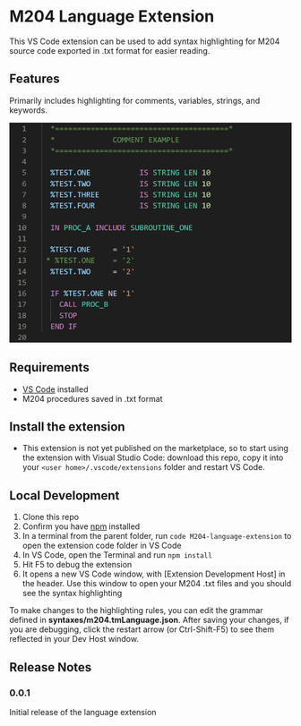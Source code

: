 # M204 Language Extension

This VS Code extension can be used to add syntax highlighting for M204 source code exported in .txt format for easier reading.

## Features

Primarily includes highlighting for comments, variables, strings, and keywords.

![Syntax Example](m204-example.png)

## Requirements

- [VS Code](https://code.visualstudio.com/) installed
- M204 procedures saved in .txt format

## Install the extension

- This extension is not yet published on the marketplace, so to start using the extension with Visual Studio Code: download this repo, copy it into your `<user home>/.vscode/extensions` folder and restart VS Code.

## Local Development

1. Clone this repo
2. Confirm you have [npm](https://www.npmjs.com/get-npm) installed
3. In a terminal from the parent folder, run `code M204-language-extension` to open the extension code folder in VS Code
4. In VS Code, open the Terminal and run `npm install`
5. Hit F5 to debug the extension
6. It opens a new VS Code window, with [Extension Development Host] in the header. Use this window to open your M204 .txt files and you should see the syntax highlighting

To make changes to the highlighting rules, you can edit the grammar defined in **syntaxes/m204.tmLanguage.json**. After saving your changes, if you are debugging, click the restart arrow (or Ctrl-Shift-F5) to see them reflected in your Dev Host window.

## Release Notes

### 0.0.1

Initial release of the language extension
